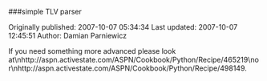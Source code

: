 ###simple TLV parser

Originally published: 2007-10-07 05:34:34
Last updated: 2007-10-07 12:45:51
Author: Damian Parniewicz

If you need something more advanced please look at\nhttp://aspn.activestate.com/ASPN/Cookbook/Python/Recipe/465219\nor\nhttp://aspn.activestate.com/ASPN/Cookbook/Python/Recipe/498149.